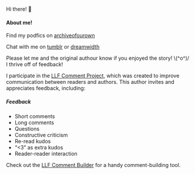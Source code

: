 Hi there! 👋

#### About me!

Find my podfics on [archiveofourown](https://archiveofourown.org/users/kaisicle/pseuds/kaisicle-podfics)

Chat with me on [tumblr](https://kaisicle-podfics.tumblr.com) or [dreamwidth](https://dream)

Please let me and the original authour know if you enjoyed the story!  \\(^o^)/  I thrive off of feedback! 

I participate in the [LLF Comment Project](https://longlivefeedback.tumblr.com/llfcommentproject), which was created to improve communication between readers and authors. This author invites and appreciates feedback, including:

##### Feedback

<ul>
<li>Short comments</li>
<li>Long comments</li>
<li>Questions</li>
<li>Constructive criticism</li>
<li>Re-read kudos</li>
<li>“<3” as extra kudos</li>
<li>Reader-reader interaction</li>
</ul>

Check out the [LLF Comment Builder](https://longlivefeedback.tumblr.com/post/170952243543/now-presenting-the-llf-comment-builder-beta) for a handy comment-building tool.
